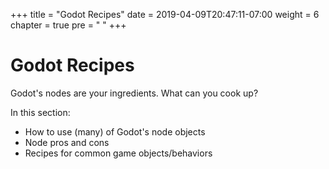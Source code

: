 +++
title = "Godot Recipes"
date = 2019-04-09T20:47:11-07:00
weight = 6
chapter = true
pre = "<i class='fas fa-utensils'></i> "
+++

# <i class='fas fa-utensils'></i> Godot Recipes

Godot's nodes are your ingredients. What can you cook up?

In this section:

- How to use (many) of Godot's node objects
- Node pros and cons
- Recipes for common game objects/behaviors